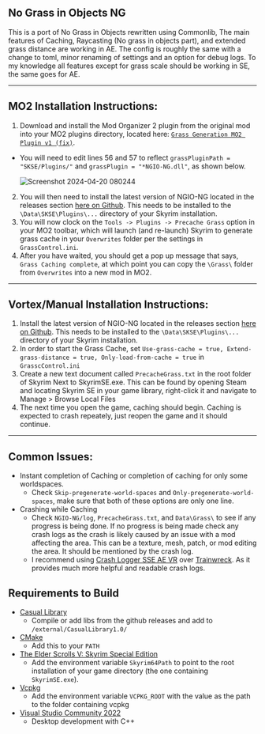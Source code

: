 ## No Grass in Objects NG

This is a port of No Grass in Objects rewritten using Commonlib, The main features of Caching, Raycasting (No grass in objects part), and extended grass distance are working in AE. The config is roughly the same with a change to toml, minor renaming of settings and an option for debug logs. To my knowledge all features except for grass scale should be working in SE, the same goes for AE.

---

## MO2 Installation Instructions:

1. Download and install the Mod Organizer 2 plugin from the original mod into your MO2 plugins directory, located here: [`Grass Generation MO2 Plugin v1 (fix)`](https://www.nexusmods.com/skyrimspecialedition/mods/42161?tab=files).
 - You will need to edit lines 56 and 57 to reflect `grassPluginPath = "SKSE/Plugins/"` and `grassPlugin = "*NGIO-NG.dll"`, as shown below.

    ![Screenshot 2024-04-20 080244](https://github.com/AllstaRawR/No-Grass-In-Objects-NG/assets/164591926/af9cced5-e1f9-49b8-8014-863e6195d87f)

2. You will then need to install the latest version of NGIO-NG located in the releases section [here on Github](https://github.com/SaneEngineer/No-Grass-In-Objects-NG/releases/). This needs to be installed to the `\Data\SKSE\Plugins\...` directory of your Skyrim installation.
3. You will now clock on the `Tools -> Plugins -> Precache Grass` option in your MO2 toolbar, which will launch (and re-launch) Skyrim to generate grass cache in your `Overwrites` folder per the settings in `GrassControl.ini`.
4. After you have waited, you should get a pop up message that says, `Grass Caching complete`, at which point you can copy the `\Grass\` folder from `Overwrites` into a new mod in MO2.

---

## Vortex/Manual Installation Instructions:
1. Install the latest version of NGIO-NG located in the releases section [here on Github](https://github.com/SaneEngineer/No-Grass-In-Objects-NG/releases/). This needs to be installed to the `\Data\SKSE\Plugins\...` directory of your Skyrim installation.
2. In order to start the Grass Cache, set `Use-grass-cache = true, Extend-grass-distance = true, Only-load-from-cache = true` in `GrasscControl.ini`
3. Create a new text document called `PrecacheGrass.txt` in the root folder of Skyrim Next to SkyrimSE.exe.
This can be found by opening Steam and locating Skyrim SE in your game library, right-click it and navigate to Manage > Browse Local Files
5. The next time you open the game, caching should begin. Caching is expected to crash repeately, just reopen the game and it should continue.

---

## Common Issues:
* Instant completion of Caching or completion of caching for only some worldspaces.
  - Check `Skip-pregenerate-world-spaces` and `Only-pregenerate-world-spaces`, make sure that both of these options are only one line.
* Crashing while Caching
  - Check `NGIO-NG/log`, `PrecacheGrass.txt`, and `Data\Grass\` to see if any progress is being done. If no progress is being made check any crash logs as the crash is likely caused by an issue with a mod affecting the area. This can be a texture, mesh, patch, or mod editing the area. It should be mentioned by the crash log.
  - I recommend using [Crash Logger SSE AE VR](https://www.nexusmods.com/skyrimspecialedition/mods/59818?tab=description) over [Trainwreck](https://www.nexusmods.com/skyrimspecialedition/mods/106440). As it provides much more helpful and readable crash logs. 


## Requirements to Build

- [Casual Library](https://github.com/CasualCoder91/CasualLibrary/)
  - Compile or add libs from the github releases and add to `/external/CasualLibrary1.0/`
- [CMake](https://cmake.org/)
  - Add this to your `PATH`
- [The Elder Scrolls V: Skyrim Special Edition](https://store.steampowered.com/app/489830)
  - Add the environment variable `Skyrim64Path` to point to the root installation of your game directory (the one containing `SkyrimSE.exe`).
- [Vcpkg](https://github.com/microsoft/vcpkg)
  - Add the environment variable `VCPKG_ROOT` with the value as the path to the folder containing vcpkg
- [Visual Studio Community 2022](https://visualstudio.microsoft.com/)
  - Desktop development with C++

